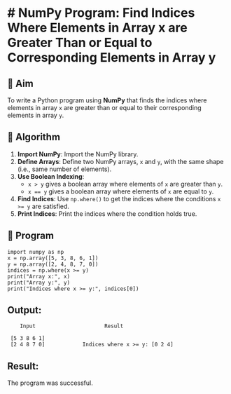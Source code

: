 # # NumPy Program: Find Indices Where Elements in Array x are Greater Than or Equal to Corresponding Elements in Array y

## 🎯 Aim
To write a Python program using **NumPy** that finds the indices where elements in array `x` are greater than or equal to their corresponding elements in array `y`.

## 🧠 Algorithm
1. **Import NumPy**: Import the NumPy library.
2. **Define Arrays**: Define two NumPy arrays, `x` and `y`, with the same shape (i.e., same number of elements).
3. **Use Boolean Indexing**: 
   - `x > y` gives a boolean array where elements of `x` are greater than `y`.
   - `x == y` gives a boolean array where elements of `x` are equal to `y`.
4. **Find Indices**: Use `np.where()` to get the indices where the conditions `x >= y` are satisfied.
5. **Print Indices**: Print the indices where the condition holds true.

## 🧾 Program
```
import numpy as np
x = np.array([5, 3, 8, 6, 1])
y = np.array([2, 4, 8, 7, 0])
indices = np.where(x >= y)
print("Array x:", x)
print("Array y:", y)
print("Indices where x >= y:", indices[0])
```
## Output:
```
    Input                      Result

 [5 3 8 6 1]
 [2 4 8 7 0]            Indices where x >= y: [0 2 4]
```
## Result:
The program was successful.
